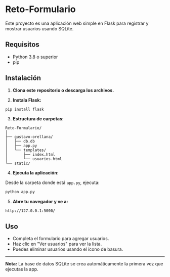 # Reto-Formulario

Este proyecto es una aplicación web simple en Flask para registrar y mostrar usuarios usando SQLite.

## Requisitos

- Python 3.8 o superior
- pip

## Instalación

1. **Clona este repositorio o descarga los archivos.**

2. **Instala Flask:**

```bash
pip install flask
```

3. **Estructura de carpetas:**

```
Reto-Formulario/
│
├── gustavo-orellana/
│   ├── db.db
│   ├── app.py
│   └── templates/
│       ├── index.html
│       └── usuarios.html
└── static/
```

4. **Ejecuta la aplicación:**

Desde la carpeta donde está `app.py`, ejecuta:

```bash
python app.py
```

5. **Abre tu navegador y ve a:**

```
http://127.0.0.1:5000/
```

## Uso

- Completa el formulario para agregar usuarios.
- Haz clic en "Ver usuarios" para ver la lista.
- Puedes eliminar usuarios usando el ícono de basura.

---

**Nota:** La base de datos SQLite se crea automáticamente la primera vez que ejecutas la app.
